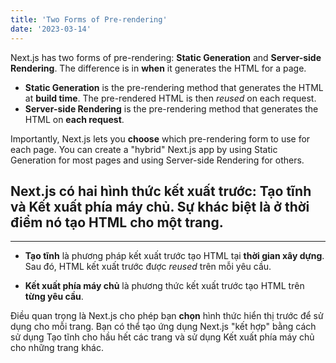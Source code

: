 ```yaml
---
title: 'Two Forms of Pre-rendering'
date: '2023-03-14'
---
```


Next.js has two forms of pre-rendering: **Static Generation** and **Server-side Rendering**. The difference is in **when** it generates the HTML for a page.

- **Static Generation** is the pre-rendering method that generates the HTML at **build time**. The pre-rendered HTML is then _reused_ on each request.
- **Server-side Rendering** is the pre-rendering method that generates the HTML on **each request**.

Importantly, Next.js lets you **choose** which pre-rendering form to use for each page. You can create a "hybrid" Next.js app by using Static Generation for most pages and using Server-side Rendering for others.

Next.js có hai hình thức kết xuất trước: **Tạo tĩnh** và **Kết xuất phía máy chủ**. Sự khác biệt là ở **thời điểm** nó tạo HTML cho một trang.
---
---
- **Tạo tĩnh** là phương pháp kết xuất trước tạo HTML tại **thời gian xây dựng**. Sau đó, HTML kết xuất trước được _reused_ trên mỗi yêu cầu.

- **Kết xuất phía máy chủ** là phương thức kết xuất trước tạo HTML trên **từng yêu cầu**.

Điều quan trọng là Next.js cho phép bạn **chọn** hình thức hiển thị trước để sử dụng cho mỗi trang. Bạn có thể tạo ứng dụng Next.js "kết hợp" bằng cách sử dụng Tạo tĩnh cho hầu hết các trang và sử dụng Kết xuất phía máy chủ cho những trang khác.